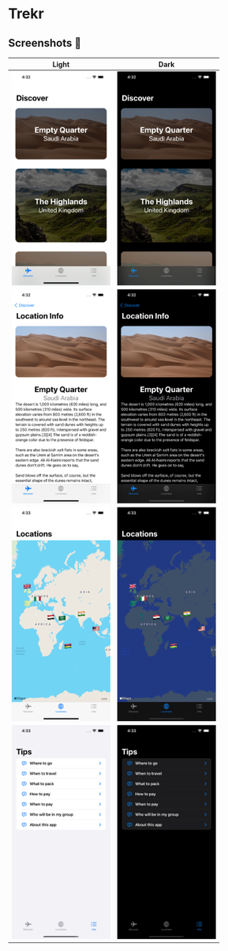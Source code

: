 # Trekr

## Screenshots 📱

| Light                                                                                                             | Dark                                                                                                             |
| ----------------------------------------------------------------------------------------------------------------- | ---------------------------------------------------------------------------------------------------------------- |
| <img src="https://raw.githubusercontent.com/YazeedAlKhalaf/trekr/main/readme_images/1_light.png" width="200px" /> | <img src="https://raw.githubusercontent.com/YazeedAlKhalaf/trekr/main/readme_images/1_dark.png" width="200px" /> |
| <img src="https://raw.githubusercontent.com/YazeedAlKhalaf/trekr/main/readme_images/2_light.png" width="200px" /> | <img src="https://raw.githubusercontent.com/YazeedAlKhalaf/trekr/main/readme_images/2_dark.png" width="200px" /> |
| <img src="https://raw.githubusercontent.com/YazeedAlKhalaf/trekr/main/readme_images/3_light.png" width="200px" /> | <img src="https://raw.githubusercontent.com/YazeedAlKhalaf/trekr/main/readme_images/3_dark.png" width="200px" /> |
| <img src="https://raw.githubusercontent.com/YazeedAlKhalaf/trekr/main/readme_images/4_light.png" width="200px" /> | <img src="https://raw.githubusercontent.com/YazeedAlKhalaf/trekr/main/readme_images/4_dark.png" width="200px" /> |
